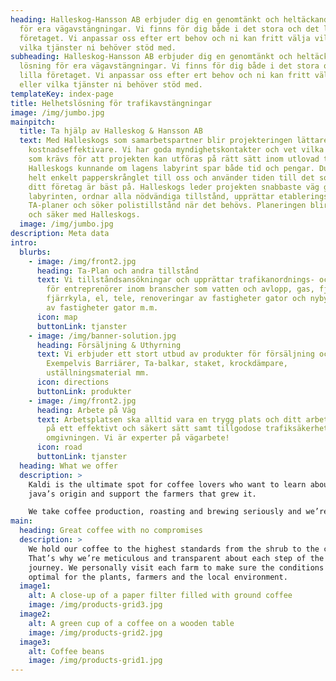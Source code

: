 ```yaml
---
heading: Halleskog-Hansson AB erbjuder dig en genomtänkt och heltäckande lösning
  för era vägavstängningar. Vi finns för dig både i det stora och det lilla
  företaget. Vi anpassar oss efter ert behov och ni kan fritt välja vilken eller
  vilka tjänster ni behöver stöd med.
subheading: Halleskog-Hansson AB erbjuder dig en genomtänkt och heltäckande
  lösning för era vägavstängningar. Vi finns för dig både i det stora och det
  lilla företaget. Vi anpassar oss efter ert behov och ni kan fritt välja vilken
  eller vilka tjänster ni behöver stöd med.
templateKey: index-page
title: Helhetslösning för trafikavstängningar
image: /img/jumbo.jpg
mainpitch:
  title: Ta hjälp av Halleskog & Hansson AB
  text: Med Halleskogs som samarbetspartner blir projekteringen lättare och
    kostnadseffektivare. Vi har goda myndighetskontakter och vet vilka tillstånd
    som krävs för att projekten kan utföras på rätt sätt inom utlovad tid.
    Halleskogs kunnande om lagens labyrint spar både tid och pengar. Du lämnar
    helt enkelt papperskrånglet till oss och använder tiden till det som du och
    ditt företag är bäst på. Halleskogs leder projekten snabbaste väg genom
    labyrinten, ordnar alla nödvändiga tillstånd, upprättar etablerings- och
    TA-planer och söker polistillstånd när det behövs. Planeringen blir hållbar
    och säker med Halleskogs.
  image: /img/jumbo.jpg
description: Meta data
intro:
  blurbs:
    - image: /img/front2.jpg
      heading: Ta-Plan och andra tillstånd
      text: Vi tillståndsansökningar och upprättar trafikanordnings- och APD-planer
        för entreprenörer inom branscher som vatten och avlopp, gas, fjärrvärme,
        fjärrkyla, el, tele, renoveringar av fastigheter gator och nybyggnation
        av fastigheter gator m.m.
      icon: map
      buttonLink: tjanster
    - image: /img/banner-solution.jpg
      heading: Försäljning & Uthyrning
      text: Vi erbjuder ett stort utbud av produkter för försäljning och uthyrning.
        Exempelvis Barriärer, Ta-balkar, staket, krockdämpare,
        uställningsmaterial mm.
      icon: directions
      buttonLink: produkter
    - image: /img/front2.jpg
      heading: Arbete på Väg
      text: Arbetsplatsen ska alltid vara en trygg plats och ditt arbete ska utföras
        på ett effektivt och säkert sätt samt tillgodose trafiksäkerhet för
        omgivningen. Vi är experter på vägarbete!
      icon: road
      buttonLink: tjanster
  heading: What we offer
  description: >
    Kaldi is the ultimate spot for coffee lovers who want to learn about their
    java’s origin and support the farmers that grew it.

    We take coffee production, roasting and brewing seriously and we’re glad to pass that knowledge to anyone. This is an edit via identity...
main:
  heading: Great coffee with no compromises
  description: >
    We hold our coffee to the highest standards from the shrub to the cup.
    That’s why we’re meticulous and transparent about each step of the coffee’s
    journey. We personally visit each farm to make sure the conditions are
    optimal for the plants, farmers and the local environment.
  image1:
    alt: A close-up of a paper filter filled with ground coffee
    image: /img/products-grid3.jpg
  image2:
    alt: A green cup of a coffee on a wooden table
    image: /img/products-grid2.jpg
  image3:
    alt: Coffee beans
    image: /img/products-grid1.jpg
---
```

